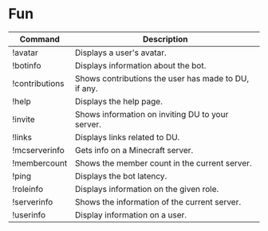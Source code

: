# Fun

| Command        | Description                                          |
|----------------|------------------------------------------------------|
| !avatar        | Displays a user's avatar.                            |
| !botinfo       | Displays information about the bot.                  |
| !contributions | Shows contributions the user has made to DU, if any. |
| !help          | Displays the help page.                              |
| !invite        | Shows information on inviting DU to your server.     |
| !links         | Displays links related to DU.                        |
| !mcserverinfo  | Gets info on a Minecraft server.                     |
| !membercount   | Shows the member count in the current server.        |
| !ping          | Displays the bot latency.                            |
| !roleinfo      | Displays information on the given role.              |
| !serverinfo    | Shows the information of the current server.         |
| !userinfo      | Display information on a user.                       |
